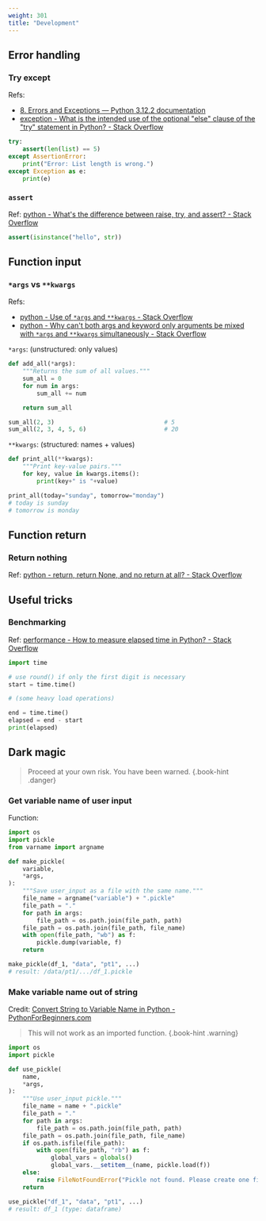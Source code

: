 ```yaml
---
weight: 301
title: "Development"
---
```


## Error handling

### Try except

Refs:

- [8. Errors and Exceptions — Python 3.12.2 documentation](https://docs.python.org/3/tutorial/errors.html)
- [exception - What is the intended use of the optional "else" clause of the "try" statement in Python? - Stack Overflow](https://stackoverflow.com/questions/855759/)

```python
try:
    assert(len(list) == 5)
except AssertionError:
    print("Error: List length is wrong.")
except Exception as e:
    print(e)
```

### `assert`

Ref: [python - What's the difference between raise, try, and assert? - Stack Overflow](https://stackoverflow.com/a/40183030)

```python
assert(isinstance("hello", str))
```


## Function input

### `*args` vs `**kwargs`

Refs:

- [python - Use of `*args` and `**kwargs` - Stack Overflow](https://stackoverflow.com/a/3394898/10668706)
- [python - Why can't both args and keyword only arguments be mixed with `*args` and `**kwargs` simultaneously - Stack Overflow](https://stackoverflow.com/a/64447219/10668706)

`*args`: (unstructured: only values)

```python
def add_all(*args):
    """Returns the sum of all values."""
    sum_all = 0
    for num in args:
        sum_all += num

    return sum_all

sum_all(2, 3)                               # 5
sum_all(2, 3, 4, 5, 6)                      # 20
```

`**kwargs`: (structured: names \+ values)

```python
def print_all(**kwargs):
    """Print key-value pairs."""
    for key, value in kwargs.items():
        print(key+" is "+value)

print_all(today="sunday", tomorrow="monday")
# today is sunday
# tomorrow is monday
```

## Function return

### Return nothing

Ref: [python - return, return None, and no return at all? - Stack Overflow](https://stackoverflow.com/a/15300671)


## Useful tricks

### Benchmarking

Ref: [performance - How to measure elapsed time in Python? - Stack Overflow](https://stackoverflow.com/questions/7370801/how-to-measure-elapsed-time-in-python)

```python
import time

# use round() if only the first digit is necessary
start = time.time()

# (some heavy load operations)

end = time.time()
elapsed = end - start
print(elapsed)
```


## Dark magic

> Proceed at your own risk. You have been warned.
{.book-hint .danger}

### Get variable name of user input

Function:

```python
import os
import pickle
from varname import argname

def make_pickle(
    variable,
    *args,
):
    """Save user_input as a file with the same name."""
    file_name = argname("variable") + ".pickle"
    file_path = "."
    for path in args:
        file_path = os.path.join(file_path, path)
    file_path = os.path.join(file_path, file_name)
    with open(file_path, "wb") as f:
        pickle.dump(variable, f)
    return

make_pickle(df_1, "data", "pt1", ...)
# result: /data/pt1/.../df_1.pickle
```

### Make variable name out of string

Credit: [Convert String to Variable Name in Python - PythonForBeginners.com](https://www.pythonforbeginners.com/basics/convert-string-to-variable-name-in-python)

> This will not work as an imported function.
{.book-hint .warning}

```python
import os
import pickle

def use_pickle(
    name,
    *args,
):
    """Use user_input pickle."""
    file_name = name + ".pickle"
    file_path = "."
    for path in args:
        file_path = os.path.join(file_path, path)
    file_path = os.path.join(file_path, file_name)
    if os.path.isfile(file_path):
        with open(file_path, "rb") as f:
            global_vars = globals()
            global_vars.__setitem__(name, pickle.load(f))
    else:
        raise FileNotFoundError("Pickle not found. Please create one first.")
    return

use_pickle("df_1", "data", "pt1", ...)
# result: df_1 (type: dataframe)
```
